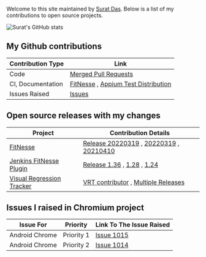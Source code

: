 Welcome to this site maintained by [Surat Das](https://github.com/suratdas). 
Below is a list of my contributions to open source projects.

![Surat's GitHub stats](https://github-readme-stats.vercel.app/api?username=suratdas&show_icons=true&hide=stars&include_all_commits=true) 

## My Github contributions
Contribution Type              |Link
-----------------              |----
|Code                          |[Merged Pull Requests](https://github.com/search?q=author%3Asuratdas+is%3Amerged)|
|CI, Documentation             |[FitNesse](https://github.com/unclebob/fitnesse/pull/1391) , [Appium Test Distribution](https://github.com/AppiumTestDistribution/AppiumTestDistribution)|
|Issues Raised                 |[Issues](https://github.com/search?q=is%3Aissue+author%3Asuratdas)        |

## Open source releases with my changes
Project|Contribution Details
-------|-------------
|[FitNesse](http://fitnesse.org/)|[Release 20220319](https://github.com/unclebob/fitnesse/pull/1343) , [20220319](https://github.com/unclebob/fitnesse/pull/1344) , [20210410](https://github.com/unclebob/fitnesse/pull/1318)|
|[Jenkins FitNesse Plugin](https://plugins.jenkins.io/fitnesse/)| [Release 1.36](https://github.com/jenkinsci/fitnesse-plugin/pull/42) , [1.28](https://github.com/jenkinsci/fitnesse-plugin/pull/36) , [1.24](https://github.com/jenkinsci/fitnesse-plugin/pull/32)|
|[Visual Regression Tracker](https://github.com/Visual-Regression-Tracker/Visual-Regression-Tracker)|[VRT contributor](https://github.com/Visual-Regression-Tracker/Visual-Regression-Tracker#contributors-) , [Multiple Releases](https://github.com/Visual-Regression-Tracker/Visual-Regression-Tracker/releases)|

## Issues I raised in Chromium project
Issue For      | Priority   | Link To The Issue Raised
-------------- | ---------- | ------------------------
Android Chrome | Priority 1 | [Issue 1015](https://bugs.chromium.org/p/chromedriver/issues/detail?id=1015)|
Android Chrome | Priority 2 | [Issue 1014](https://bugs.chromium.org/p/chromedriver/issues/detail?id=1014)|
